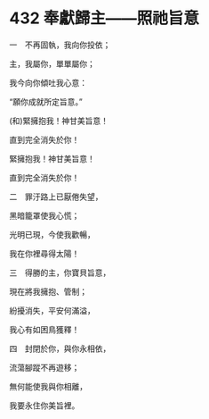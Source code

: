 # 432 奉獻歸主——照祂旨意

一　不再固執，我向你投依；

主，我屬你，單單屬你；

我今向你傾吐我心意：

“願你成就所定旨意。”

(和)緊擁抱我！神甘美旨意！

直到完全消失於你！

緊擁抱我！神甘美旨意！

直到完全消失於你！

二　罪汙路上已厭倦失望，

黑暗籠罩使我心慌；

光明已現，今使我歡暢，

我在你裡尋得太陽！

三　得勝的主，你寶貝旨意，

現在將我擁抱、管制；

紛擾消失，平安何滿溢，

我心有如困鳥獲釋！

四　封閉於你，與你永相依，

流蕩腳蹤不再遊移；

無何能使我與你相離，

我要永住你美旨裡。


